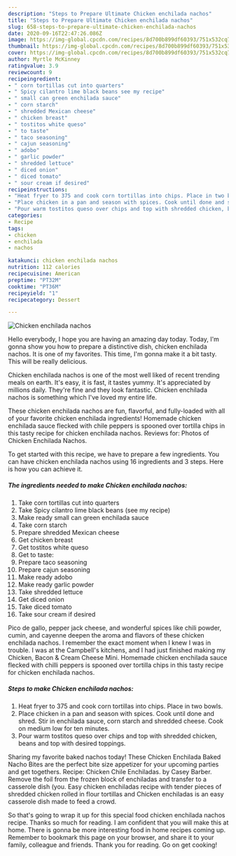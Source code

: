 ```yaml
---
description: "Steps to Prepare Ultimate Chicken enchilada nachos"
title: "Steps to Prepare Ultimate Chicken enchilada nachos"
slug: 658-steps-to-prepare-ultimate-chicken-enchilada-nachos
date: 2020-09-16T22:47:26.086Z
image: https://img-global.cpcdn.com/recipes/8d700b899df60393/751x532cq70/chicken-enchilada-nachos-recipe-main-photo.jpg
thumbnail: https://img-global.cpcdn.com/recipes/8d700b899df60393/751x532cq70/chicken-enchilada-nachos-recipe-main-photo.jpg
cover: https://img-global.cpcdn.com/recipes/8d700b899df60393/751x532cq70/chicken-enchilada-nachos-recipe-main-photo.jpg
author: Myrtle McKinney
ratingvalue: 3.9
reviewcount: 9
recipeingredient:
- " corn tortillas cut into quarters"
- " Spicy cilantro lime black beans see my recipe"
- " small can green enchilada sauce"
- " corn starch"
- " shredded Mexican cheese"
- " chicken breast"
- " tostitos white queso"
- " to taste"
- " taco seasoning"
- " cajun seasoning"
- " adobo"
- " garlic powder"
- " shredded lettuce"
- " diced onion"
- " diced tomato"
- " sour cream if desired"
recipeinstructions:
- "Heat fryer to 375 and cook corn tortillas into chips. Place in two bowls."
- "Place chicken in a pan and season with spices. Cook until done and shred. Stir in enchilada sauce, corn starch and shredded cheese. Cook on medium low for ten minutes."
- "Pour warm tostitos queso over chips and top with shredded chicken, beans and top with desired toppings."
categories:
- Recipe
tags:
- chicken
- enchilada
- nachos

katakunci: chicken enchilada nachos 
nutrition: 112 calories
recipecuisine: American
preptime: "PT32M"
cooktime: "PT36M"
recipeyield: "1"
recipecategory: Dessert

---
```



![Chicken enchilada nachos](https://img-global.cpcdn.com/recipes/8d700b899df60393/751x532cq70/chicken-enchilada-nachos-recipe-main-photo.jpg)

Hello everybody, I hope you are having an amazing day today. Today, I'm gonna show you how to prepare a distinctive dish, chicken enchilada nachos. It is one of my favorites. This time, I'm gonna make it a bit tasty. This will be really delicious.

Chicken enchilada nachos is one of the most well liked of recent trending meals on earth. It's easy, it is fast, it tastes yummy. It's appreciated by millions daily. They're fine and they look fantastic. Chicken enchilada nachos is something which I've loved my entire life.

These chicken enchilada nachos are fun, flavorful, and fully-loaded with all of your favorite chicken enchilada ingredients! Homemade chicken enchilada sauce flecked with chile peppers is spooned over tortilla chips in this tasty recipe for chicken enchilada nachos. Reviews for: Photos of Chicken Enchilada Nachos.


To get started with this recipe, we have to prepare a few ingredients. You can have chicken enchilada nachos using 16 ingredients and 3 steps. Here is how you can achieve it.

<!--inarticleads1-->

##### The ingredients needed to make Chicken enchilada nachos:

1. Take  corn tortillas cut into quarters
1. Take  Spicy cilantro lime black beans (see my recipe)
1. Make ready  small can green enchilada sauce
1. Take  corn starch
1. Prepare  shredded Mexican cheese
1. Get  chicken breast
1. Get  tostitos white queso
1. Get  to taste:
1. Prepare  taco seasoning
1. Prepare  cajun seasoning
1. Make ready  adobo
1. Make ready  garlic powder
1. Take  shredded lettuce
1. Get  diced onion
1. Take  diced tomato
1. Take  sour cream if desired


Pico de gallo, pepper jack cheese, and wonderful spices like chili powder, cumin, and cayenne deepen the aroma and flavors of these chicken enchilada nachos. I remember the exact moment when I knew I was in trouble. I was at the Campbell&#39;s kitchens, and I had just finished making my Chicken, Bacon &amp; Cream Cheese Mini. Homemade chicken enchilada sauce flecked with chilli peppers is spooned over tortilla chips in this tasty recipe for chicken enchilada nachos. 

<!--inarticleads2-->

##### Steps to make Chicken enchilada nachos:

1. Heat fryer to 375 and cook corn tortillas into chips. Place in two bowls.
1. Place chicken in a pan and season with spices. Cook until done and shred. Stir in enchilada sauce, corn starch and shredded cheese. Cook on medium low for ten minutes.
1. Pour warm tostitos queso over chips and top with shredded chicken, beans and top with desired toppings.


Sharing my favorite baked nachos today! These Chicken Enchilada Baked Nacho Bites are the perfect bite size appetizer for your upcoming parties and get togethers. Recipe: Chicken Chile Enchiladas. by Casey Barber. Remove the foil from the frozen block of enchiladas and transfer to a casserole dish (you. Easy chicken enchiladas recipe with tender pieces of shredded chicken rolled in flour tortillas and Chicken enchiladas is an easy casserole dish made to feed a crowd. 

So that's going to wrap it up for this special food chicken enchilada nachos recipe. Thanks so much for reading. I am confident that you will make this at home. There is gonna be more interesting food in home recipes coming up. Remember to bookmark this page on your browser, and share it to your family, colleague and friends. Thank you for reading. Go on get cooking!
